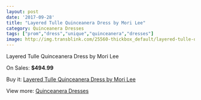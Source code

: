 ```yaml
---
layout: post
date: '2017-09-28'
title: "Layered Tulle Quinceanera Dress by Mori Lee"
category: Quinceanera Dresses
tags: ["prom","dress","unique","quinceanera","dresses"]
image: http://img.transblink.com/25560-thickbox_default/layered-tulle-quinceanera-dress-by-mori-lee.jpg
---
```

Layered Tulle Quinceanera Dress by Mori Lee

On Sales: **$494.99**
<a href="https://www.transblink.com/en/quinceanera-dresses/8058-layered-tulle-quinceanera-dress-by-mori-lee.html"><amp-img layout="responsive" width="600" height="600" src="//img.transblink.com/25560-thickbox_default/layered-tulle-quinceanera-dress-by-mori-lee.jpg" alt="Layered Tulle Quinceanera Dress by Mori Lee 0" /></a>
<a href="https://www.transblink.com/en/quinceanera-dresses/8058-layered-tulle-quinceanera-dress-by-mori-lee.html"><amp-img layout="responsive" width="600" height="600" src="//img.transblink.com/25561-thickbox_default/layered-tulle-quinceanera-dress-by-mori-lee.jpg" alt="Layered Tulle Quinceanera Dress by Mori Lee 1" /></a>

Buy it: [Layered Tulle Quinceanera Dress by Mori Lee](https://www.transblink.com/en/quinceanera-dresses/8058-layered-tulle-quinceanera-dress-by-mori-lee.html "Layered Tulle Quinceanera Dress by Mori Lee")

View more: [Quinceanera Dresses](https://www.transblink.com/en/11-quinceanera-dresses "Quinceanera Dresses")